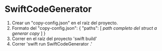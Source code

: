 # SwiftCodeGenerator


1. Crear un "copy-config.json" en el raíz del proyecto.
2. Formato del "copy-config.json": 
{
    "paths": [
        _path completo del struct a generar copy_
    ]
}
4. Correr en el raíz del proyecto 'swift build'
5. Correr 'swift run SwiftCodeGenerator .'
